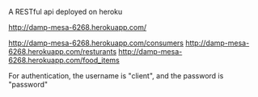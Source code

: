A RESTful api deployed on heroku

http://damp-mesa-6268.herokuapp.com/

http://damp-mesa-6268.herokuapp.com/consumers
http://damp-mesa-6268.herokuapp.com/resturants
http://damp-mesa-6268.herokuapp.com/food_items

For authentication, the username is "client", and the password is "password"
